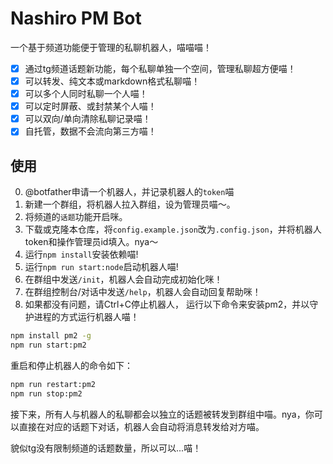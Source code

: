 # Nashiro PM Bot
一个基于频道功能便于管理的私聊机器人，喵喵喵！

- [x] 通过tg频道话题新功能，每个私聊单独一个空间，管理私聊超方便喵！
- [x] 可以转发、纯文本或markdown格式私聊喵！
- [x] 可以多个人同时私聊一个人喵！
- [x] 可以定时屏蔽、或封禁某个人喵！
- [x] 可以双向/单向清除私聊记录喵！
- [x] 自托管，数据不会流向第三方喵！

## 使用
0. @botfather申请一个机器人，并记录机器人的`token`喵
1. 新建一个群组，将机器人拉入群组，设为管理员喵～。
2. 将频道的`话题`功能开启咪。
3. 下载或克隆本仓库，将`config.example.json`改为`.config.json`，并将机器人token和操作管理员id填入。nya～
4. 运行`npm install`安装依赖喵!
5. 运行`npm run start:node`启动机器人喵!
6. 在群组中发送`/init`，机器人会自动完成初始化咪！
7. 在群组控制台/对话中发送`/help`，机器人会自动回复帮助咪！
8. 如果都没有问题，请Ctrl+C停止机器人，
运行以下命令来安装pm2，并以守护进程的方式运行机器人喵！

```bash
npm install pm2 -g
npm run start:pm2
```

重启和停止机器人的命令如下：

```bash
npm run restart:pm2
npm run stop:pm2
```



接下来，所有人与机器人的私聊都会以独立的话题被转发到群组中喵。nya，你可以直接在对应的话题下对话，机器人会自动将消息转发给对方喵。

貌似tg没有限制频道的话题数量，所以可以...喵！
